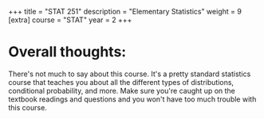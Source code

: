 +++
title = "STAT 251"
description = "Elementary Statistics"
weight = 9
[extra]
course = "STAT"
year = 2
+++

# Overall thoughts: 
There's not much to say about this course. It's a pretty standard statistics course that teaches you about all the different types of distributions, conditional probability, and more. Make sure you're caught up on the textbook readings and questions and you won't have too much trouble with this course.
